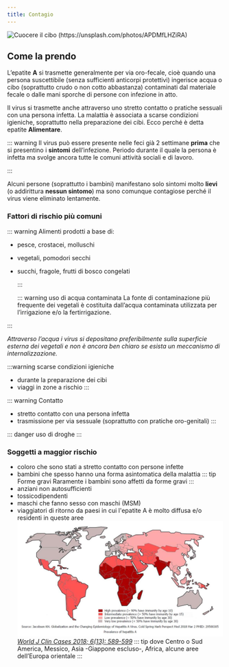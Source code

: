 ```yaml
---
title: Contagio
---
```


![Cuocere il cibo (https://unsplash.com/photos/APDMfLHZiRA)](../assets/images/cucinare.jpg)

## Come la prendo

L’epatite **A** si trasmette generalmente per via oro-fecale, cioè quando una persona suscettibile (senza sufficienti anticorpi protettivi) ingerisce acqua o cibo (soprattutto crudo o non cotto abbastanza) contaminati dal materiale fecale o dalle mani sporche di persone con infezione in atto.

Il virus si trasmette anche attraverso uno stretto contatto o pratiche sessuali con una persona infetta. La malattia è associata a scarse condizioni igieniche, soprattutto nella preparazione dei cibi. Ecco perché è detta epatite **Alimentare**.

::: warning
Il virus può essere presente nelle feci già 2 settimane **prima** che si presentino i **sintomi** dell’infezione. Periodo durante il quale la persona è infetta ma svolge ancora tutte le comuni attività sociali e di lavoro.

:::

Alcuni persone (soprattutto i bambini) manifestano solo sintomi molto **lievi** (o addirittura **nessun sintomo**) ma sono comunque contagiose perché il virus viene eliminato lentamente.

### Fattori di rischio più comuni

::: warning Alimenti <Badge text=" più a rischio" type="error" />
prodotti a base di:

- pesce, crostacei, molluschi
- vegetali, pomodori secchi
- succhi, fragole, frutti di bosco congelati

  :::

  ::: warning uso di acqua contaminata
  La fonte di contaminazione più frequente dei vegetali è costituita dall’acqua contaminata utilizzata per l’irrigazione e/o la fertirrigazione.

:::

_Attraverso l’acqua i virus si depositano preferibilmente sulla superficie esterna dei vegetali e non è ancora ben chiaro se esista un meccanismo di internalizzazione._

:::warning scarse condizioni igieniche

- durante la preparazione dei cibi
- viaggi in zone a rischio
  :::

::: warning Contatto

- stretto contatto con una persona infetta
- trasmissione per via sessuale (soprattutto con pratiche oro-genitali)
  :::

::: danger
uso di droghe
:::

### Soggetti a maggior rischio

- coloro che sono stati a stretto contatto con persone infette
- bambini che spesso hanno una forma asintomatica della malattia
  ::: tip Forme gravi <Badge text=" basso rischio" type="warn" />
  Raramente i bambini sono affetti da forme gravi
  :::
- anziani non autosufficienti
- tossicodipendenti
- maschi che fanno sesso con maschi (MSM)
- viaggiatori di ritorno da paesi in cui
  l'epatite A è molto diffusa e/o residenti in queste aree
  ![JOURNAL (WJCC-6-589)](../assets/images/WJCC-6-589-g001.jpg)
  [_World J Clin Cases 2018; 6(13): 589-599_](https://dx.doi.org/10.12998/wjcc.v6.i13.589)
  ::: tip dove
  Centro o Sud America, Messico, Asia -Giappone escluso-, Africa, alcune aree dell’Europa orientale
  :::
